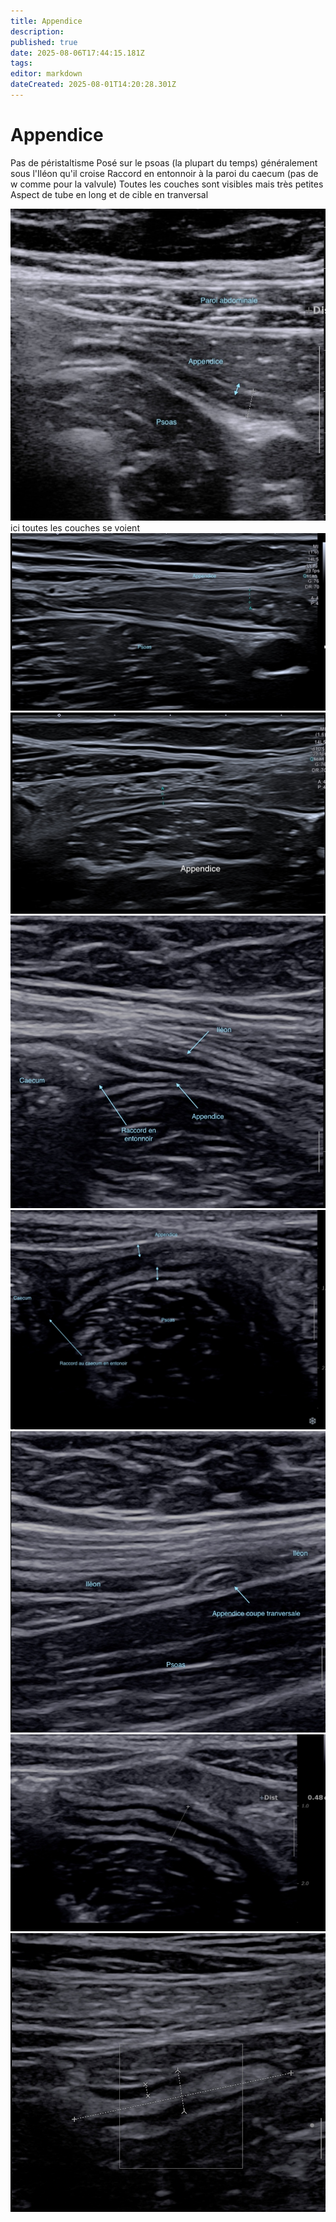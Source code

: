 ```yaml
---
title: Appendice
description: 
published: true
date: 2025-08-06T17:44:15.181Z
tags: 
editor: markdown
dateCreated: 2025-08-01T14:20:28.301Z
---
```


# Appendice

Pas de péristaltisme
Posé sur le psoas (la plupart du temps) généralement sous l'Iléon qu'il croise
Raccord en entonnoir à la paroi du caecum (pas de w comme pour la valvule)
Toutes les couches sont visibles mais très petites
Aspect de tube en long et de cible en tranversal

![appendice1](/anatomie_typique/appendice_1_copie.jpg)
ici toutes les couches se voient
![appendice 2](/anatomie_typique/appe2.jpg)
![appe3.jpg](/anatomie_typique/appe3.jpg)
![appendice_3.jpg](/anatomie_typique/appendice_3.jpg)
![appen6.jpg](/anatomie_typique/appen6.jpg)
![appendice_ct_cible.jpg](/anatomie_typique/appendice_ct_cible.jpg)
![append5ie_.jpg](/anatomie_typique/append5ie_.jpg)
![app2_copie.jpg](/anatomie_typique/app2_copie.jpg)